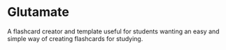 # Glutamate
A flashcard creator and template useful for students wanting an easy and simple way of creating flashcards for studying.
